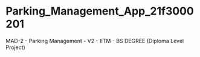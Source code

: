 # Parking_Management_App_21f3000201

MAD-2 - Parking Management - V2 - IITM - BS DEGREE (Diploma Level Project)
